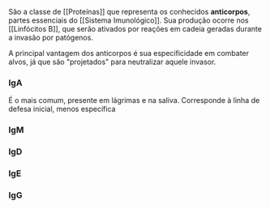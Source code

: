São a classe de [[Proteínas]] que representa os conhecidos **anticorpos**, partes essenciais do [[Sistema Imunológico]].
Sua produção ocorre nos [[Linfócitos B]], que serão ativados por reações em cadeia geradas durante a invasão por patógenos.

A principal vantagem dos anticorpos é sua especificidade em combater alvos, já que são "projetados" para neutralizar aquele invasor.


### IgA
É o mais comum, presente em lágrimas e na saliva.
Corresponde à linha de defesa inicial, menos específica

### IgM


### IgD


### IgE


### IgG